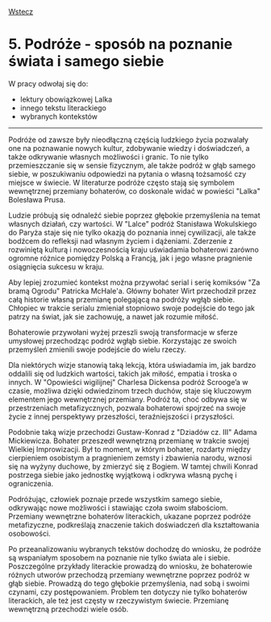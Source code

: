 [Wstecz](../polski.md)

# 5. Podróże - sposób na poznanie świata i samego siebie

W pracy odwołaj się do:

-   lektury obowiązkowej Lalka
-   innego tekstu literackiego
-   wybranych kontekstów

---

<!-- Wstęp -->
Podróże od zawsze były nieodłączną częścią ludzkiego życia pozwalały one na poznawanie nowych kultur, zdobywanie wiedzy i doświadczeń, a także odkrywanie własnych możliwości i granic. To nie tylko przemieszczanie się w sensie fizycznym, ale także podróż w głąb samego siebie, w poszukiwaniu odpowiedzi na pytania o własną tożsamość czy miejsce w świecie. W literaturze podróże często stają się symbolem wewnętrznej przemiany bohaterów, co doskonale widać w powieści "Lalka" Bolesława Prusa.

<!-- Argument 1 -->
Ludzie próbują się odnaleźć siebie poprzez głębokie przemyślenia na temat własnych działań, czy wartości. W "Lalce" podróż Stanisława Wokulskiego do Paryża staje się nie tylko okazją do poznania innej cywilizacji, ale także bodźcem do refleksji nad własnym życiem i dążeniami. Zderzenie z rozwiniętą kulturą i nowoczesnością kraju uświadamia bohaterowi zarówno ogromne różnice pomiędzy Polską a Francją, jak i jego własne pragnienie osiągnięcia sukcesu w kraju.

<!-- Kontekst 1 -->
Aby lepiej zrozumieć kontekst można przywołać serial i serię komiksów "Za bramą Ogrodu" Patricka McHale'a. Główny bohater Wirt przechodził przez całą historie własną przemianę polegającą na podróży wgłąb siebie. Chłopiec w trakcie serialu zmieniał stopniowo swoje podejście do tego jak patrzy na świat, jak sie zachowuję, a nawet jak rozumie miłość.

<!-- Wnioski cząstkowe argument 1 -->
Bohaterowie przywołani wyżej przeszli swoją transformacje w sferze umysłowej przechodząc podróż wgłąb siebie. Korzystając ze swoich przemyśleń zmienili swoje podejście do wielu rzeczy.

<!-- Argument 2 -->
Dla niektórych wizje stanowią taką lekcją, która uświadamia im, jak bardzo oddalili się od ludzkich wartości, takich jak miłość, empatia i troska o innych. W "Opowieści wigilijnej" Charlesa Dickensa podróż Scrooge’a w czasie, możliwa dzięki odwiedzinom trzech duchów, staje się kluczowym elementem jego wewnętrznej przemiany. Podróż ta, choć odbywa się w przestrzeniach metafizycznych, pozwala bohaterowi spojrzeć na swoje życie z innej perspektywy przeszłości, teraźniejszości i przyszłości.

<!-- Kontekst 2 -->
Podobnie taką wizje przechodzi Gustaw-Konrad z "Dziadów cz. III" Adama Mickiewicza. Bohater przeszedł wewnętrzną przemianę w trakcie swojej Wielkiej Improwizacji. Był to moment, w którym bohater, rozdarty między cierpieniem osobistym a pragnieniem zemsty i zbawienia narodu, wznosi się na wyżyny duchowe, by zmierzyć się z Bogiem. W tamtej chwili Konrad postrzega siebie jako jednostkę wyjątkową i odkrywa własną pychę i ograniczenia.

<!-- Wnioski cząstkowe argument 2 -->
Podróżując, człowiek poznaje przede wszystkim samego siebie, odkrywając nowe możliwości i stawiając czoła swoim słabościom. Przemiany wewnętrzne bohaterów literackich, ukazane poprzez podróże metafizyczne, podkreślają znaczenie takich doświadczeń dla kształtowania osobowości.

<!-- Zakończenie -->
Po przeanalizowaniu wybranych tekstów dochodzę do wniosku, że podróże są wspaniałym sposobem na poznanie nie tylko świata ale i siebie. Poszczególne przykłady literackie prowadzą do wniosku, że bohaterowie różnych utworów przechodzą przemiany wewnętrzne poprzez podróż w głąb siebie. Prowadzą do tego głębokie przemyślenia, nad sobą i swoimi czynami, czy postępowaniem. Problem ten dotyczy nie tylko bohaterów literackich, ale też jest częsty w rzeczywistym świecie. Przemianę wewnętrzną przechodzi wiele osób.